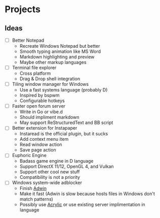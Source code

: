 # Projects
## Ideas
 - [ ] Better Notepad
   - Recreate Windows Notepad but better
   - Smooth typing animation like MS Word
   - Markdown highlighting and preview
   - Maybe other markup languages
 - [ ] Terminal file explorer
   - Cross platform
   - Drag & Drop shell integration
 - [ ] Tiling window manager for Windows
   - Use a fast systems language (probably D)
   - Inspired by bspwm
   - Configurable hotkeys
 - [ ] Faster open forum server
   - Write in Go or vibe.d
   - Should impliment markdown
   - May support ReStructuredText and BB script
 - [ ] Better extension for Instapaper
   - Instaread is the official plugin, but it sucks
   - Add context menu item
   - Read window action
   - Save page action
 - [ ] Euphoric Engine
   - Badass game engine in D language
   - Support DirectX 11/12, OpenGL 4, and Vulkan
   - Support other cool new stuff
   - Compatibility is not a priority
 - [ ] Windows system-wide adblocker
   - Finish [Adwin](https://github.com/spikespaz-old/windows-adwin)
   - Make it fast (Adwin is slow because hosts files in Windows don't match patterns)
   - Possibly use [Acrylic](http://mayakron.altervista.org) or use existing server implimentation in language
